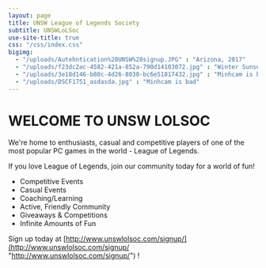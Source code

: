 ```yaml
---
layout: page
title: UNSW League of Legends Society
subtitle: UNSWLoLSoc
use-site-title: true
css: "/css/index.css"
bigimg:
  - "/uploads/Autehntication%20UNSW%20signup.JPG" : "Arizona, 2017"
  - "/uploads/f23dc2ac-4582-421a-852a-790d14103072.jpg" : "Winter Sunset, Muskeg, 2017"
  - "/uploads/3e18d146-b80c-4d26-8030-bc6e51817432.jpg" : "Minhcam is bad"
  - "/uploads/DSCF1751_asdasda.jpg" : "Minhcam is bad"
---
```

# WELCOME TO UNSW LOLSOC

We're home to enthusiasts, casual and competitive players of one of the most popular PC games in the world - League of Legends.

If you love League of Legends, join our community today for a world of fun!

* Competitive Events
* Casual Events
* Coaching/Learning
* Active, Friendly Community
* Giveaways & Competitions
* Infinite Amounts of Fun

Sign up today at [http://www.unswlolsoc.com/signup/](http://www.unswlolsoc.com/signup/ "http://www.unswlolsoc.com/signup/") !
